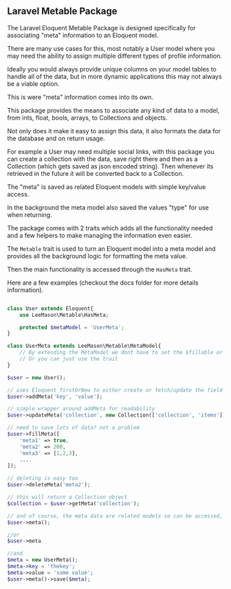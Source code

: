 ## Laravel Metable Package

The Laravel Eloquent Metable Package is designed specifically for associating "meta" information to an Eloquent model.

There are many use cases for this, most notably a User model where you may need the ability to assign multiple different types of profile information.

Ideally you would always provide unique columns on your model tables to handle all of the data, but in more dynamic applications this may not always be a viable option.

This is were "meta" information comes into its own.

This package provides the means to associate any kind of data to a model, from ints, float, bools, arrays, to Collections and objects.

Not only does it make it easy to assign this data, it also formats the data for the database and on return usage.

For example a User may need multiple social links, with this package you can create a collection with the data, save right there and then as a Collection (which gets saved as json encoded string).
Then whenever its retrieved in the future it will be converted back to a Collection.

The "meta" is saved as related Eloquent models with simple key/value access.

In the background the meta model also saved the values "type" for use when returning.

The package comes with 2 traits which adds all the functionality needed and a few helpers to make managing the information even easier.

The ```Metable``` trait is used to turn an Eloquent model into a meta model and provides all the background logic for formatting the meta value.

Then the main functionality is accessed through the ```HasMeta``` trait.

Here are a few examples (checkout the docs folder for more details information).

```php

class User extends Eloquent{
    use LeeMason\Metable\HasMeta;

    protected $metaModel = 'UserMeta';
}

class UserMeta extends LeeMason\Metable\MetaModel{
    // By extending the MetaModel we dont have to set the $fillable or $casts properties!
    // Or you can just use the trait
}

$user = new User();

// uses Eloquent firstOrNew to either create or fetch/update the field by "key"
$user->addMeta('key', 'value');

// simple wrapper around addMeta for readability
$user->updateMeta('collection', new Collection(['collection', 'items']));

// need to save lots of data? not a problem
$user->fillMeta([
    'meta1' => true,
    'meta2' => 200,
    'meta3' => [1,2,3],
    ....
]);

// deleting is easy too
$user->deleteMeta('meta2');

// this will return a Collection object
$collection = $user->getMeta('collection');

// and of course, the meta data are related models so can be accessed, or set as such too
$user->meta();

//or
$user->meta

//and
$meta = new UserMeta();
$meta->key = 'thekey';
$meta->value = 'some value';
$user->meta()->save($meta);

```